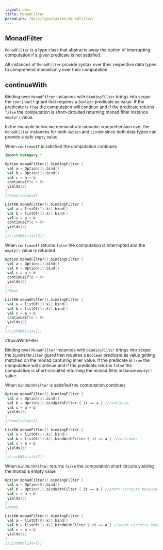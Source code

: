```yaml
---
layout: docs
title: MonadFilter
permalink: /docs/typeclasses/monadfilter/
---
```


## MonadFilter

`MonadFilter` is a type class that abstracts away the option of interrupting computation if a given predicate is not satisfied. 

All instances of `MonadFilter` provide syntax over their respective data types to comprehend monadically over their computation:

## continueWith

Binding over `MonadFilter` instances with `bindingFilter` brings into scope the `continueIf` guard that requires a `Boolean` predicate as value. If the predicate is `true` the computation will continue and if the predicate returns `false` the computation is short-circuited returning monad filter instance `empty()` value. 

In the example below we demonstrate monadic comprehension over the `MonadFilter` instances for both `Option` and `ListKW` since both data types can provide a safe `empty` value. 

When `continueIf` is satisfied the computation continues

```kotlin
import kategory.*

Option.monadFilter().bindingFilter {
 val a = Option(1).bind()
 val b = Option(1).bind()
 val c = a + b
 continueIf(c > 0)
 yields(c)
}
//Some(value=2)
```

```kotlin
ListKW.monadFilter().bindingFilter {
 val a = listOf(1).k().bind()
 val b = listOf(1).k().bind()
 val c = a + b
 continueIf(c > 0)
 yields(c)
}
//ListKW(list=[2])
```

When `continueIf` returns `false` the computation is interrupted and the `empty()` value is returned 

```kotlin
Option.monadFilter().bindingFilter {
 val a = Option(1).bind()
 val b = Option(1).bind()
 val c = a + b
 continueIf(c < 0)
 yields(c)
}
//None
```

```kotlin
ListKW.monadFilter().bindingFilter {
 val a = listOf(1).k().bind()
 val b = listOf(1).k().bind()
 val c = a + b
 continueIf(c < 0)
 yields(c)
}
//ListKW(list=[])
```

##bindWithFilter

Binding over `MonadFilter` instances with `bindingFilter` brings into scope the `bindWithFilter` guard that requires a `Boolean` predicate as value getting matched on the monad capturing inner value. If the predicate is `true` the computation will continue and if the predicate returns `false` the computation is short-circuited returning the monad filter instance `empty()` value. 

When `bindWithFilter` is satisfied the computation continues

```kotlin
Option.monadFilter().bindingFilter {
 val a = Option(1).bind()
 val b = Option(1).bindWithFilter { it == a } //continues
 val c = a + b
 yields(c)
}
//Some(value=2)
```

```kotlin
ListKW.monadFilter().bindingFilter {
 val a = listOf(1).k().bind()
 val b = listOf(1).k().bindWithFilter { it == a } //continues
 val c = a + b
 yields(c)
}
//ListKW(list=[2])
```

When `bindWithFilter` returns `false` the computation short circuits yielding the monad's empty value

```kotlin
Option.monadFilter().bindingFilter {
 val a = Option(0).bind()
 val b = Option(1).bindWithFilter { it == a } //short circuits because a is 0
 val c = a + b
 yields(c)
}
//None
```

```kotlin
ListKW.monadFilter().bindingFilter {
 val a = listOf(0).k().bind()
 val b = listOf(1).k().bindWithFilter { it == a } //short circuits because a is 0
 val c = a + b
 yields(c)
}
//ListKW(list=[])
```
